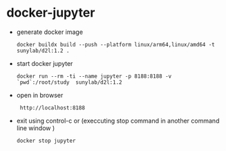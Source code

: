 # docker-jupyter

- generate docker image

   ```
   docker buildx build --push --platform linux/arm64,linux/amd64 -t sunylab/d2l:1.2 .
   ``` 


- start docker jupyter
   ```
   docker run --rm -ti --name jupyter -p 8188:8188 -v `pwd`:/root/study  sunylab/d2l:1.2 
   ```

- open in browser

   ```
    http://localhost:8188
   ```

- exit using control-c or (execcuting stop command in another command line window )
   ```
   docker stop jupyter
   ```
